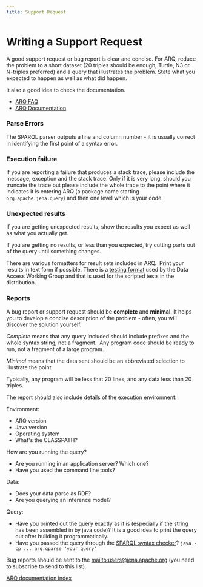 ```yaml
---
title: Support Request
---
```


# Writing a Support Request

A good support request or bug report is clear and concise. For ARQ,
reduce the problem to a short dataset (20 triples should be enough;
Turtle, N3 or N-triples preferred) and a query that illustrates the
problem. State what you expected to happen as well as what did
happen.

It also a good idea to check the documentation.

-   [ARQ FAQ](faq.html)
-   [ARQ Documentation](index.html)

### Parse Errors

The SPARQL parser outputs a line and column number - it is usually
correct in identifying the first point of a syntax error.

### Execution failure

If you are reporting a failure that produces a stack trace, please
include the message, exception and the stack trace. Only if it is
very long, should you truncate the trace but please include the
whole trace to the point where it indicates it is entering ARQ (a
package name starting `org.apache.jena.query`) and then one level
which is your code.

### Unexpected results

If you are getting unexpected results, show the results you expect
as well as what you actually get.

If you are getting no results, or less than you expected, try
cutting parts out of the query until something changes.

There are various formatters for result sets included in ARQ. 
Print your results in text form if possible. There is a
[testing format](http://www.w3.org/2001/sw/DataAccess/tests/README.html)
used by the Data Access Working Group and that is used for the
scripted tests in the distribution.

### Reports

A bug report or support request should be **complete** and
**minimal**. It helps you to develop a concise description of the
problem - often, you will discover the solution yourself.

*Complete* means that any query included should include prefixes
and the whole syntax string, not a fragment.  Any program code
should be ready to run, not a fragment of a large program.

*Minimal* means that the data sent should be an abbreviated
selection to illustrate the point.

Typically, any program will be less that 20 lines, and any data
less than 20 triples.

The report should also include details of the execution
environment:

Environment:
-   ARQ version
-   Java version
-   Operating system
-   What's the CLASSPATH?

How are you running the query?
-   Are you running in an application server? Which one?
-   Have you used the command line tools?

Data:
-   Does your data parse as RDF?
-   Are you querying an inference model?

Query:
-   Have you printed out the query exactly as it is (especially if
    the string has been assembled in by java code)? It is a good idea
    to print the query out after building it programmatically.
-   Have you passed the query through the
    [SPARQL syntax checker](cmds.html#arq.qparse)?
    `java -cp ... arq.qparse 'your query'`

Bug reports should be sent to the
[mailto:users@jena.apache.org](mailto:users@jena.apache.org)
(you need to subscribe to send to this list).

[ARQ documentation index](index.html)



